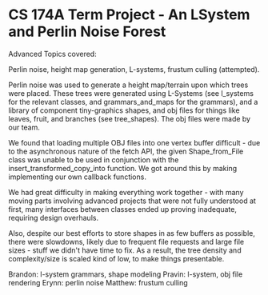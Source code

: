 # CS 174A Term Project - An LSystem and Perlin Noise Forest

Advanced Topics covered:

Perlin noise, height map generation, L-systems, frustum culling (attempted).

Perlin noise was used to generate a height map/terrain upon which trees were placed. These trees were generated using L-Systems (see l_systems for the relevant classes, and grammars_and_maps for the grammars), and a library of component tiny-graphics shapes, and obj files for things like leaves, fruit, and branches (see tree_shapes). The obj files were made by our team.

We found that loading multiple OBJ files into one vertex buffer difficult - due to the asynchronous nature of the fetch API, the given Shape_from_File class was unable to be used in conjunction with the insert_transformed_copy_into function. We got around this by making implementing our own callback functions.

We had great difficulty in making everything work together - with many moving parts involving advanced projects that were not fully understood at first, many interfaces between classes ended up proving inadequate, requiring design overhauls.

Also, despite our best efforts to store shapes in as few buffers as possible, there were slowdowns, likely due to frequent file requests and large file sizes - stuff we didn't have time to fix. As a result, the tree density and complexity/size is scaled kind of low, to make things presentable.


Brandon: l-system grammars, shape modeling
Pravin: l-system, obj file rendering
Erynn: perlin noise
Matthew: frustum culling

